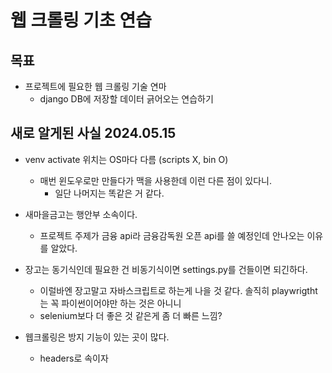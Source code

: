 # 웹 크롤링 기초 연습

## 목표
- 프로젝트에 필요한 웹 크롤링 기술 연마
  - django DB에 저장할 데이터 긁어오는 연습하기


## 새로 알게된 사실 2024.05.15
- venv activate 위치는 OS마다 다름 (scripts X, bin O)
  - 매번 윈도우로만 만들다가 맥을 사용한데 이런 다른 점이 있다니. 
    - 일단 나머지는 똑같은 거 같다.


- 새마을금고는 행안부 소속이다.
  - 프로젝트 주제가 금융 api라 금융감독원 오픈 api를 쓸 예정인데 안나오는 이유를 알았다. 


- 장고는 동기식인데 필요한 건 비동기식이면 settings.py를 건들이면 되긴하다.
  - 이럴바엔 장고말고 자바스크립트로 하는게 나을 것 같다. 솔직히 playwrigtht는 꼭 파이썬이어야만 하는 것은 아니니
  - selenium보다 더 좋은 것 같은게 좀 더 빠른 느낌?

- 웹크롤링은 방지 기능이 있는 곳이 많다.
  - headers로 속이자